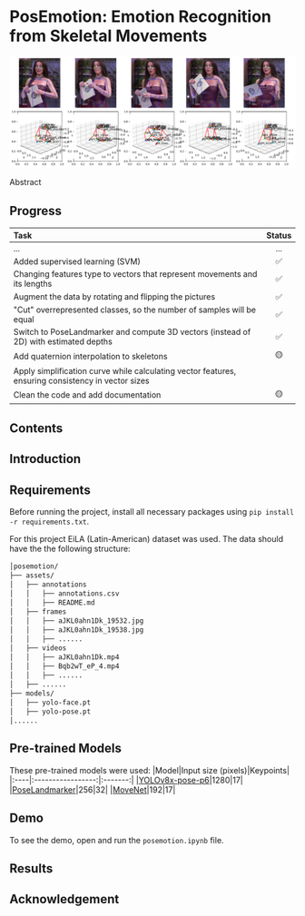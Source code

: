 # PosEmotion: Emotion Recognition from Skeletal Movements

![](https://github.com/denskrlv/PosEmotion/blob/main/media/logo.png)

Abstract

## Progress
|Task|Status|
|:---|:----:|
|...|...|
|Added supervised learning (SVM)|✅|
|Changing features type to vectors that represent movements and its lengths|✅|
|Augment the data by rotating and flipping the pictures|✅|
|"Cut" overrepresented classes, so the number of samples will be equal|✅|
|Switch to PoseLandmarker and compute 3D vectors (instead of 2D) with estimated depths|✅|
|Add quaternion interpolation to skeletons|🟡|
|Apply simplification curve while calculating vector features, ensuring consistency in vector sizes||
|Clean the code and add documentation|🟡|

## Contents

## Introduction

## Requirements
Before running the project, install all necessary packages using <code>pip install -r requirements.txt</code>.

For this project EiLA (Latin-American) dataset was used. The data should have the the following structure:
```
│posemotion/
├── assets/
│   ├── annotations
│   │   ├── annotations.csv
│   │   ├── README.md
│   ├── frames
│   │   ├── aJKL0ahn1Dk_19532.jpg
│   │   ├── aJKL0ahn1Dk_19538.jpg
│   │   ├── ......
│   ├── videos
│   │   ├── aJKL0ahn1Dk.mp4
│   │   ├── Bqb2wT_eP_4.mp4
│   │   ├── ......
│   ├── ......
├── models/
│   ├── yolo-face.pt
│   ├── yolo-pose.pt
│......
```

## Pre-trained Models
These pre-trained models were used:
|Model|Input size (pixels)|Keypoints|
|:----|:-----------------:|:-------:|
|[YOLOv8x-pose-p6](https://docs.ultralytics.com/tasks/pose/)|1280|17|
|[PoseLandmarker](https://ai.google.dev/edge/api/mediapipe/java/com/google/mediapipe/tasks/vision/poselandmarker/PoseLandmarker)|256|32|
|[MoveNet](https://www.tensorflow.org/hub/tutorials/movenet)|192|17|

## Demo
To see the demo, open and run the <code>posemotion.ipynb</code> file.

## Results

## Acknowledgement
